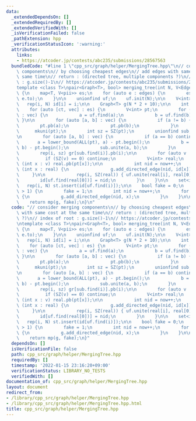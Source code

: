 ```yaml
---
data:
  _extendedDependsOn: []
  _extendedRequiredBy: []
  _extendedVerifiedWith: []
  _isVerificationFailed: false
  _pathExtension: hpp
  _verificationStatusIcon: ':warning:'
  attributes:
    links:
    - https://atcoder.jp/contests/abc235/submissions/28567563
  bundledCode: "#line 1 \"cpp_src/graph/helper/MergingTree.hpp\"\n// consider merging\
    \ components\n// by choosing cheapest edges\n// add edges with same cost at the\
    \ same time\n// return : (directed tree, multiple components ?)\n// index of root\
    \ : g.size()-1\n// https://atcoder.jp/contests/abc235/submissions/28567563\n\n\
    template <class T>\npair<Graph<T>, bool> merging_tree(int N, V<Edge<T>> edges)\
    \ {\n    map<T, V<pii>> es;\n    for (auto e : edges) {\n        es[e.cost].eb(e.from,\
    \ e.to);\n    }\n\n    unionfind uf;\n    uf.init(N);\n\n    V<int> id(N);\n \
    \   rep(i, N) id[i] = i;\n\n    Graph<T> g(N * 2 + 10);\n\n    int now = N;\n\n\
    \    for (auto [ct, vec] : es) {\n        V<int> pt;\n        for (auto& [a, b]\
    \ : vec) {\n            a = uf.find(a);\n            b = uf.find(b);\n       \
    \ }\n\n        for (auto [a, b] : vec) {\n            if (a != b) {\n        \
    \        pt.pb(a);\n                pt.pb(b);\n            }\n        }\n\n  \
    \      mkuni(pt);\n        int sz = SZ(pt);\n        unionfind sub;\n        sub.init(sz);\n\
    \n        for (auto [a, b] : vec) {\n            if (a == b) continue;\n     \
    \       a = lower_bound(ALL(pt), a) - pt.begin();\n            b = lower_bound(ALL(pt),\
    \ b) - pt.begin();\n            sub.unite(a, b);\n        }\n        VV<int> gr(sz);\n\
    \        rep(i, sz) gr[sub.find(i)].pb(i);\n\n        for (auto v : gr) {\n  \
    \          if (SZ(v) == 0) continue;\n            V<int> real;\n            for\
    \ (int x : v) real.pb(pt[x]);\n\n            int nid = now++;\n            for\
    \ (int x : real) {\n                g.add_directed_edge(nid, id[x]);\n       \
    \     }\n\n            rep(i, SZ(real)) { uf.unite(real[i], real[0]); }\n    \
    \        id[uf.find(real[0])] = nid;\n        }\n    }\n\n    set<int> st;\n \
    \   rep(i, N) st.insert(id[uf.find(i)]);\n\n    bool fake = 0;\n    if (st.size()\
    \ > 1) {\n        fake = 1;\n        int nid = now++;\n        for (int x : st)\
    \ {\n            g.add_directed_edge(nid, x);\n        }\n    }\n\n    g.resize(now);\n\
    \    return mp(g, fake);\n}\n"
  code: "// consider merging components\n// by choosing cheapest edges\n// add edges\
    \ with same cost at the same time\n// return : (directed tree, multiple components\
    \ ?)\n// index of root : g.size()-1\n// https://atcoder.jp/contests/abc235/submissions/28567563\n\
    \ntemplate <class T>\npair<Graph<T>, bool> merging_tree(int N, V<Edge<T>> edges)\
    \ {\n    map<T, V<pii>> es;\n    for (auto e : edges) {\n        es[e.cost].eb(e.from,\
    \ e.to);\n    }\n\n    unionfind uf;\n    uf.init(N);\n\n    V<int> id(N);\n \
    \   rep(i, N) id[i] = i;\n\n    Graph<T> g(N * 2 + 10);\n\n    int now = N;\n\n\
    \    for (auto [ct, vec] : es) {\n        V<int> pt;\n        for (auto& [a, b]\
    \ : vec) {\n            a = uf.find(a);\n            b = uf.find(b);\n       \
    \ }\n\n        for (auto [a, b] : vec) {\n            if (a != b) {\n        \
    \        pt.pb(a);\n                pt.pb(b);\n            }\n        }\n\n  \
    \      mkuni(pt);\n        int sz = SZ(pt);\n        unionfind sub;\n        sub.init(sz);\n\
    \n        for (auto [a, b] : vec) {\n            if (a == b) continue;\n     \
    \       a = lower_bound(ALL(pt), a) - pt.begin();\n            b = lower_bound(ALL(pt),\
    \ b) - pt.begin();\n            sub.unite(a, b);\n        }\n        VV<int> gr(sz);\n\
    \        rep(i, sz) gr[sub.find(i)].pb(i);\n\n        for (auto v : gr) {\n  \
    \          if (SZ(v) == 0) continue;\n            V<int> real;\n            for\
    \ (int x : v) real.pb(pt[x]);\n\n            int nid = now++;\n            for\
    \ (int x : real) {\n                g.add_directed_edge(nid, id[x]);\n       \
    \     }\n\n            rep(i, SZ(real)) { uf.unite(real[i], real[0]); }\n    \
    \        id[uf.find(real[0])] = nid;\n        }\n    }\n\n    set<int> st;\n \
    \   rep(i, N) st.insert(id[uf.find(i)]);\n\n    bool fake = 0;\n    if (st.size()\
    \ > 1) {\n        fake = 1;\n        int nid = now++;\n        for (int x : st)\
    \ {\n            g.add_directed_edge(nid, x);\n        }\n    }\n\n    g.resize(now);\n\
    \    return mp(g, fake);\n}"
  dependsOn: []
  isVerificationFile: false
  path: cpp_src/graph/helper/MergingTree.hpp
  requiredBy: []
  timestamp: '2022-01-15 23:16:20+09:00'
  verificationStatus: LIBRARY_NO_TESTS
  verifiedWith: []
documentation_of: cpp_src/graph/helper/MergingTree.hpp
layout: document
redirect_from:
- /library/cpp_src/graph/helper/MergingTree.hpp
- /library/cpp_src/graph/helper/MergingTree.hpp.html
title: cpp_src/graph/helper/MergingTree.hpp
---
```

